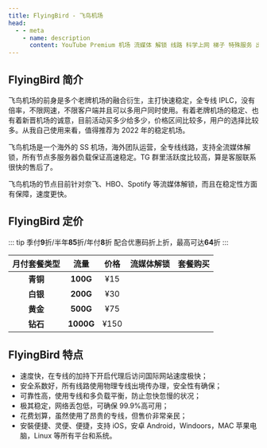 ```yaml
---
title: FlyingBird - 飞鸟机场
head:
  - - meta
    - name: description
      content: YouTube Premium 机场 流媒体 解锁 线路 科学上网 梯子 特殊服务 出国服务 奈飞 Netflix 迪士尼 YouTube 油管 hulu FlyingBird 青云梯 HBO Max Spotify 奈飞小铺 银河录像局
---
```


<!-- :::tip FlyingBird 双11 活动开启！

- 月/季/半年付 85折 , 优惠码：**`241185`** 可重复使用3次
- 年付8折（站内折上折，高达64折 ）优惠码：**`241180`** 可重复使用3次

**活动时间：即日起至2024年11月20日23点59分**

:::
<Links :items="[
{ name: 'FlyingBird 双十一活动开启！', image:'https://i.theojs.cn/docs/202409111237242.png', desc:'活动时间：即日起至2024年11月20日23点59分',link: 'https://fbinv02.fbaff.cc/auth/register?code=RZP3' },
]" /> -->

## FlyingBird 简介

飞鸟机场的前身是多个老牌机场的融合衍生，主打快速稳定，全专线 IPLC，没有倍率，不限网速，不限客户端并且可以多用户同时使用。有着老牌机场的稳定、也有着新晋机场的诚意，目前活动买多少给多少，价格区间比较多，用户的选择比较多。从我自己使用来看，值得推荐为 2022 年的稳定机场。

飞鸟机场是一个海外的 SS 机场，海外团队运营，全专线线路，支持全流媒体解锁，所有节点多服务器负载保证高速稳定。TG 群里活跃度比较高，算是客服联系很快的售后了。

飞鸟机场的节点目前针对奈飞、HBO、Spotify 等流媒体解锁，而且在稳定性方面有保障，速度更快。

## FlyingBird 定价

::: tip
季付**9**折/半年**85**折/年付**8**折 配合优惠码折上折，最高可达**64**折
:::

| 月付套餐类型 |   流量    | 价格 |                                 流媒体解锁                                  |                                                      套餐购买                                                       |
| :----------: | :-------: | :--: | :-------------------------------------------------------------------------: | :-----------------------------------------------------------------------------------------------------------------: |
|   **青铜**   | **100G**  | ¥15  | <i class="fa-solid fa-square-check" style="color: var(--vp-c-green-1)"></i> | <a href="https://fbinv02.fbaff.cc/auth/register?code=RZP3" target="_blank"><Badge type="tip" text="立即购买" /></a> |
|   **白银**   | **200G**  | ¥30  | <i class="fa-solid fa-square-check" style="color: var(--vp-c-green-1)"></i> | <a href="https://fbinv02.fbaff.cc/auth/register?code=RZP3" target="_blank"><Badge type="tip" text="立即购买" /></a> |
|   **黄金**   | **500G**  | ¥75  | <i class="fa-solid fa-square-check" style="color: var(--vp-c-green-1)"></i> | <a href="https://fbinv02.fbaff.cc/auth/register?code=RZP3" target="_blank"><Badge type="tip" text="立即购买" /></a> |
|   **钻石**   | **1000G** | ¥150 | <i class="fa-solid fa-square-check" style="color: var(--vp-c-green-1)"></i> | <a href="https://fbinv02.fbaff.cc/auth/register?code=RZP3" target="_blank"><Badge type="tip" text="立即购买" /></a> |

## FlyingBird 特点

- 速度快，在专线的加持下开启代理后访问国际网站速度极快；
- 安全系数好，所有线路使用物理专线出境传办理，安全性有确保；
- 可靠性高，使用专线和多负载平衡，防止忽快忽慢的状况；
- 极其稳定，网络丢包低，可确保 99.9%高可用；
- 花费划算，虽然使用了昂贵的专线，但售价非常亲民；
- 安裝便捷、灵便、便捷，支持 iOS，安卓 Android，Windoors，MAC 苹果电脑，Linux 等所有平台和系统。

